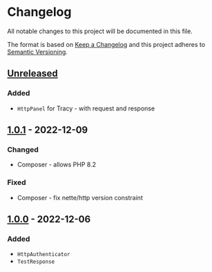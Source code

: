 # Changelog

All notable changes to this project will be documented in this file.

The format is based on [Keep a Changelog](http://keepachangelog.com/en/1.0.0/)
and this project adheres to [Semantic Versioning](http://semver.org/spec/v2.0.0.html).

## [Unreleased](https://github.com/orisai/nette-http/compare/1.0.1...HEAD)

### Added

- `HttpPanel` for Tracy - with request and response

## [1.0.1](https://github.com/orisai/nette-http/compare/1.0.0...1.0.1) - 2022-12-09

### Changed

- Composer - allows PHP 8.2

### Fixed

- Composer - fix nette/http version constraint

## [1.0.0](https://github.com/orisai/nette-http/tag/1.0.0) - 2022-12-06

### Added

- `HttpAuthenticator`
- `TestResponse`
